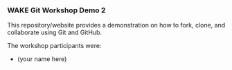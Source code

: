 ### WAKE Git Workshop Demo 2

This repository/website provides a demonstration on how to fork, clone, and collaborate using Git and GitHub.

The workshop participants were:

* (your name here)

